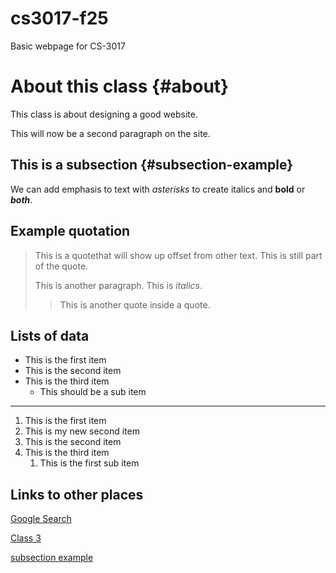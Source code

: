 # cs3017-f25
Basic webpage for CS-3017

# About this class {#about}
This class is about designing a good website.

This will now be a second paragraph on the site.

## This is a subsection {#subsection-example}
We can add emphasis to text with *asterisks* to create italics and **bold** or ***both***.

## Example quotation


> This is a quotethat will show up offset from other text.
> This is still part of the quote.
> 
> This is another paragraph. This is *italics*.
>
> > This is another quote inside a quote.


## Lists of data

+ This is the first item
+ This is the second item
+ This is the third item
    + This should be a sub item

-------------------------------------------------

1. This is the first item
2. This is my new second item
3. This is the second item
4. This is the third item
     1. This is the first sub item
  
## Links to other places
[Google Search](https://www.google.com/)

[Class 3](class3)

[subsection example](#subsection-example)

